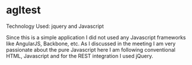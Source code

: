 # agltest

Technology Used: jquery and Javascript

Since this is a simple application I  did not used any Javascript frameworks like AngularJS, Backbone, etc. As I discussed in the meeting I am very passionate about the pure Javascript here I am following conventional HTML, Javascript and for the REST integration I used jQuery.
